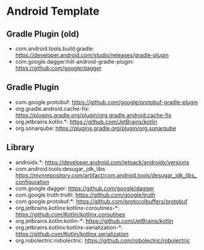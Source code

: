 Android Template
================

Gradle Plugin (old)
-------------------

- com.android.tools.build:gradle: https://developer.android.com/studio/releases/gradle-plugin
- com.google.dagger:hilt-android-gradle-plugin: https://github.com/google/dagger

Gradle Plugin
-------------

- com.google.protobuf: https://github.com/google/protobuf-gradle-plugin
- org.gradle.android.cache-fix: https://plugins.gradle.org/plugin/org.gradle.android.cache-fix
- org.jetbrains.kotlin.*: https://github.com/JetBrains/kotlin
- org.sonarqube: https://plugins.gradle.org/plugin/org.sonarqube

Library
-------

- androidx.*: https://developer.android.com/jetpack/androidx/versions
- com.android.tools:desugar_jdk_libs https://mvnrepository.com/artifact/com.android.tools/desugar_jdk_libs_configuration
- com.google.dagger: https://github.com/google/dagger
- com.google.truth:truth: https://github.com/google/truth
- com.google.protobuf:*: https://github.com/protocolbuffers/protobuf
- org.jetbrains.kotlinx:kotlinx-coroutines-*: https://github.com/Kotlin/kotlinx.coroutines
- org.jetbrains.kotlin:kotlin-*: https://github.com/JetBrains/kotlin
- org.jetbrains.kotlinx:kotlinx-serialization-*: https://github.com/Kotlin/kotlinx.serialization
- org.robolectric:robolectric: https://github.com/robolectric/robolectric
